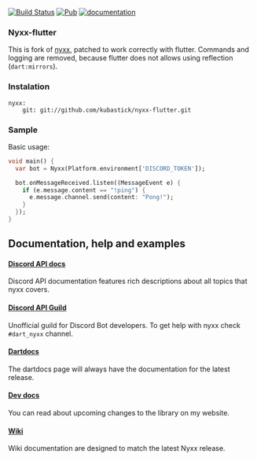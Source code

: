 [![Build Status](https://travis-ci.org/l7ssha/nyxx.svg?branch=master)](https://travis-ci.org/l7ssha/nyxx)
[![Pub](https://img.shields.io/pub/v/nyxx.svg)](https://pub.dartlang.org/packages/nyxx)
[![documentation](https://img.shields.io/badge/Documentation-nyxx-yellow.svg)](https://www.dartdocs.org/documentation/nyxx/latest/)
### Nyxx-flutter
This is fork of [nyxx](https://github.com/l7ssha/nyxx/wiki), patched to work correctly with flutter.
Commands and logging are removed, because flutter does not allows using reflection (`dart:mirrors`).   

### Instalation   
```
nyxx:
    git: git://github.com/kubastick/nyxx-flutter.git
```  
### Sample  
Basic usage:
```dart
void main() {
  var bot = Nyxx(Platform.environment['DISCORD_TOKEN']);

  bot.onMessageReceived.listen((MessageEvent e) {
    if (e.message.content == "!ping") {
      e.message.channel.send(content: "Pong!");
    }
  });
}
```  
## Documentation, help and examples

#### [Discord API docs](https://discordapp.com/developers/docs/intro)
Discord API documentation features rich descriptions about all topics that nyxx covers.

#### [Discord API Guild](https://discord.gg/discord-api)
Unofficial guild for Discord Bot developers. To get help with nyxx check `#dart_nyxx` channel.

#### [Dartdocs](https://www.dartdocs.org/documentation/nyxx/latest/)
The dartdocs page will always have the documentation for the latest release.

#### [Dev docs](https://l7ssha.github.io/nyxx)
You can read about upcoming changes to the library on my website.

#### [Wiki](https://github.com/l7ssha/nyxx/wiki)
Wiki documentation are designed to match the latest Nyxx release.
